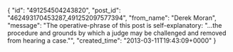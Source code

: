  {
   "id": "491254504243820",
   "post_id": "462493170453287_491252097577394",
   "from_name": "Derek Moran",
   "message": "The operative-phrase of this post is self-explanatory: \"...the procedure and grounds by which a judge may be challenged and removed from hearing a case.\"",
   "created_time": "2013-03-11T19:43:09+0000"
 }
